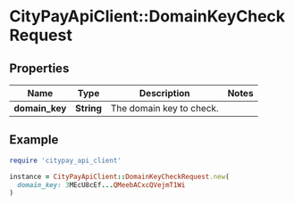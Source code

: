 # CityPayApiClient::DomainKeyCheckRequest

## Properties

| Name | Type | Description | Notes |
| ---- | ---- | ----------- | ----- |
| **domain_key** | **String** | The domain key to check.  |  |

## Example

```ruby
require 'citypay_api_client'

instance = CityPayApiClient::DomainKeyCheckRequest.new(
  domain_key: 3MEcU8cEf...QMeebACxcQVejmT1Wi
)
```

